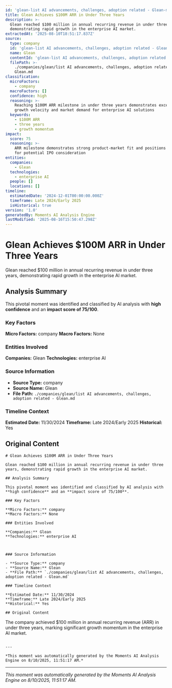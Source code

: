```yaml
---
id: 'glean-list AI advancements, challenges, adoption related - Glean-moment-6'
title: Glean Achieves $100M ARR in Under Three Years
description: >-
  Glean reached $100 million in annual recurring revenue in under three years,
  demonstrating rapid growth in the enterprise AI market.
extractedAt: '2025-08-10T18:51:17.837Z'
source:
  type: company
  id: 'glean-list AI advancements, challenges, adoption related - Glean'
  name: Glean
  contentId: 'glean-list AI advancements, challenges, adoption related - Glean'
  filePath: >-
    ./companies/glean/list AI advancements, challenges, adoption related -
    Glean.md
classification:
  microFactors:
    - company
  macroFactors: []
  confidence: high
  reasoning: >-
    Reaching $100M ARR milestone in under three years demonstrates exceptional
    growth velocity and market demand for enterprise AI solutions
  keywords:
    - $100M ARR
    - three years
    - growth momentum
impact:
  score: 75
  reasoning: >-
    ARR milestone demonstrates strong product-market fit and positions company
    for potential IPO consideration
entities:
  companies:
    - Glean
  technologies:
    - enterprise AI
  people: []
  locations: []
timeline:
  estimatedDate: '2024-12-01T00:00:00.000Z'
  timeframe: Late 2024/Early 2025
  isHistorical: true
version: '1.0'
generatedBy: Moments AI Analysis Engine
lastModified: '2025-08-16T15:50:47.298Z'
---
```

# Glean Achieves $100M ARR in Under Three Years

Glean reached $100 million in annual recurring revenue in under three years, demonstrating rapid growth in the enterprise AI market.

## Analysis Summary

This pivotal moment was identified and classified by AI analysis with **high confidence** and an **impact score of 75/100**.

### Key Factors

**Micro Factors:** company
**Macro Factors:** None

### Entities Involved

**Companies:** Glean
**Technologies:** enterprise AI



### Source Information

- **Source Type:** company
- **Source Name:** Glean
- **File Path:** `./companies/glean/list AI advancements, challenges, adoption related - Glean.md`

### Timeline Context

**Estimated Date:** 11/30/2024
**Timeframe:** Late 2024/Early 2025
**Historical:** Yes

## Original Content

```
# Glean Achieves $100M ARR in Under Three Years

Glean reached $100 million in annual recurring revenue in under three years, demonstrating rapid growth in the enterprise AI market.

## Analysis Summary

This pivotal moment was identified and classified by AI analysis with **high confidence** and an **impact score of 75/100**.

### Key Factors

**Micro Factors:** company
**Macro Factors:** None

### Entities Involved

**Companies:** Glean
**Technologies:** enterprise AI



### Source Information

- **Source Type:** company
- **Source Name:** Glean
- **File Path:** `./companies/glean/list AI advancements, challenges, adoption related - Glean.md`

### Timeline Context

**Estimated Date:** 11/30/2024
**Timeframe:** Late 2024/Early 2025
**Historical:** Yes

## Original Content

```
The company achieved $100 million in annual recurring revenue (ARR) in under three years, marking significant growth momentum in the enterprise AI market.
```

---

*This moment was automatically generated by the Moments AI Analysis Engine on 8/10/2025, 11:51:17 AM.*

```

---

*This moment was automatically generated by the Moments AI Analysis Engine on 8/10/2025, 11:51:17 AM.*
